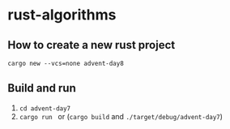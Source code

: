 # rust-algorithms

## How to create a new rust project

```shell
cargo new --vcs=none advent-day8
```

## Build and run

1. `cd advent-day7`
2. `cargo run ` or (`cargo build` and `./target/debug/advent-day7`)
